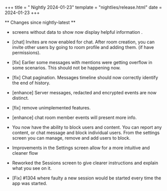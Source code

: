 +++
title = " Nightly 2024-01-23"
template = "nightlies/release.html"
date = 2024-01-23
+++

** Changes since nightly-latest **
- screens without data to show now display helpful information . 

- [chat] Invites are now enabled for chat. After room creation, you can invite other users by going to room profile and adding them. (if have permissions).
- [fix] Earlier some messages with mentions were getting overflow in some scenarios. This should not be happening now.
- [fix] Chat pagination. Messages timeline should now correctly identify the end of history.
- [enhance] Server messages, redacted and encrypted events are now distinct.
- [fix] remove unimplemented features.
- [enhance] chat room member events will present more info.

- You now have the ability to block users and content. You can report any content, or chat message and block individual users. From the settings screen you can manage, remove and add users to block.
- Improvements in the Settings screen allow for a more intuitive and cleaner flow
- Reworked the Sessions screen to give clearer instructions and explain what you see on it.
- [Fix] #1304 where faulty a new session would be started every time the app was started.

